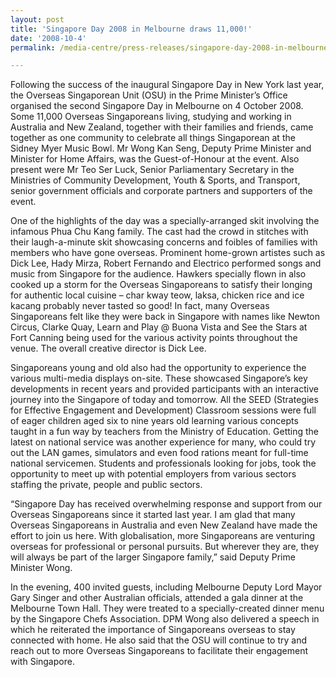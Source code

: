 ```yaml
---
layout: post
title: 'Singapore Day 2008 in Melbourne draws 11,000!'
date: '2008-10-4'
permalink: /media-centre/press-releases/singapore-day-2008-in-melbourne-draws-more-than-11-000

---
```



Following the success of the inaugural Singapore Day in New York last year, the Overseas Singaporean Unit (OSU) in the Prime Minister’s Office organised the second Singapore Day in Melbourne on 4 October 2008. Some 11,000 Overseas Singaporeans living, studying and working in Australia and New Zealand, together with their families and friends, came together as one community to celebrate all things Singaporean at the Sidney Myer Music Bowl. Mr Wong Kan Seng, Deputy Prime Minister and Minister for Home Affairs, was the Guest-of-Honour at the event. Also present were Mr Teo Ser Luck, Senior Parliamentary Secretary in the Ministries of Community Development, Youth & Sports, and Transport, senior government officials and corporate partners and supporters of the event.

One of the highlights of the day was a specially-arranged skit involving the infamous Phua Chu Kang family. The cast had the crowd in stitches with their laugh-a-minute skit showcasing concerns and foibles of families with members who have gone overseas. Prominent home-grown artistes such as Dick Lee, Hady Mirza, Robert Fernando and Electrico performed songs and music from Singapore for the audience. Hawkers specially flown in also cooked up a storm for the Overseas Singaporeans to satisfy their longing for authentic local cuisine – char kway teow, laksa, chicken rice and ice kacang probably never tasted so good! In fact, many Overseas Singaporeans felt like they were back in Singapore with names like Newton Circus, Clarke Quay, Learn and Play @ Buona Vista and See the Stars at Fort Canning being used for the various activity points throughout the venue. The overall creative director is Dick Lee.

Singaporeans young and old also had the opportunity to experience the various multi-media displays on-site. These showcased Singapore’s key developments in recent years and provided participants with an interactive journey into the Singapore of today and tomorrow. All the SEED (Strategies for Effective Engagement and Development) Classroom sessions were full of eager children aged six to nine years old learning various concepts taught in a fun way by teachers from the Ministry of Education. Getting the latest on national service was another experience for many, who could try out the LAN games, simulators and even food rations meant for full-time national servicemen. Students and professionals looking for jobs, took the opportunity to meet up with potential employers from various sectors staffing the private, people and public sectors.

“Singapore Day has received overwhelming response and support from our Overseas Singaporeans since it started last year. I am glad that many Overseas Singaporeans in Australia and even New Zealand have made the effort to join us here. With globalisation, more Singaporeans are venturing overseas for professional or personal pursuits. But wherever they are, they will always be part of the larger Singapore family,” said Deputy Prime Minister Wong.

In the evening, 400 invited guests, including Melbourne Deputy Lord Mayor Gary Singer and other Australian officials, attended a gala dinner at the Melbourne Town Hall. They were treated to a specially-created dinner menu by the Singapore Chefs Association. DPM Wong also delivered a speech in which he reiterated the importance of Singaporeans overseas to stay connected with home. He also said that the OSU will continue to try and reach out to more Overseas Singaporeans to facilitate their engagement with Singapore.


